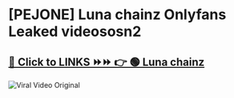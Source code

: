 
 # [PEJONE] Luna chainz Onlyfans Leaked videososn2

## <h2><a href="https://clipsfans.com/Luna_chainz&ref=git">🔗 Click to LINKS ⏩⏩ 👉 🟢 Luna chainz </a></h2>

<a href="https://clipsfans.com/Luna_chainz&ref=git" rel="nofollow" data-target="animated-image.originalLink"><img src="https://i.ibb.co.com/xMMVF88/686577567.gif" alt="Viral Video Original" style="max-width: 100%; display: inline-block;" data-target="animated-image.originalImage"></a>

